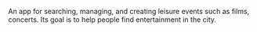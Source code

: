 An app for searching, managing, and creating leisure events such as films, concerts. Its goal is to help people find entertainment in the city.